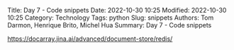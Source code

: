 Title: Day 7 - Code snippets
Date: 2022-10-30 10:25
Modified: 2022-10-30 10:25
Category: Technology
Tags: python
Slug: snippets
Authors: Tom Darmon, Henrique Brito, Michel Hua
Summary: Day 7 - Code snippets

https://docarray.jina.ai/advanced/document-store/redis/

